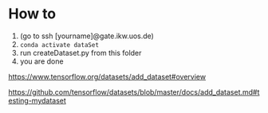 # How to

1. (go to ssh [yourname]@gate.ikw.uos.de)
2. ```conda activate dataSet```
3. run createDataset.py from this folder
4. you are done

https://www.tensorflow.org/datasets/add_dataset#overview 

https://github.com/tensorflow/datasets/blob/master/docs/add_dataset.md#testing-mydataset 